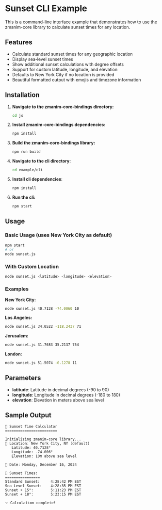 # Sunset CLI Example

This is a command-line interface example that demonstrates how to use the zmanim-core library to calculate sunset times for any location.

## Features

- Calculate standard sunset times for any geographic location
- Display sea-level sunset times
- Show additional sunset calculations with degree offsets
- Support for custom latitude, longitude, and elevation
- Defaults to New York City if no location is provided
- Beautiful formatted output with emojis and timezone information

## Installation

1. **Navigate to the zmanim-core-bindings directory:**
   ```bash
   cd js
   ```

2. **Install zmanim-core-bindings dependencies:**
   ```bash
   npm install
   ```
  
3. **Build the zmanim-core-bindings library:**
   ```bash
   npm run build
   ```
  
4. **Navigate to the cli directory:**
   ```bash
   cd example/cli
   ```

5. **Install cli dependencies:**
   ```bash
   npm install
   ```

6. **Run the cli:**
   ```bash
   npm start
   ```



## Usage

### Basic Usage (uses New York City as default)
```bash
npm start
# or
node sunset.js
```

### With Custom Location
```bash
node sunset.js <latitude> <longitude> <elevation>
```

### Examples

**New York City:**
```bash
node sunset.js 40.7128 -74.0060 10
```

**Los Angeles:**
```bash
node sunset.js 34.0522 -118.2437 71
```

**Jerusalem:**
```bash
node sunset.js 31.7683 35.2137 754
```

**London:**
```bash
node sunset.js 51.5074 -0.1278 11
```

## Parameters

- **latitude**: Latitude in decimal degrees (-90 to 90)
- **longitude**: Longitude in decimal degrees (-180 to 180)  
- **elevation**: Elevation in meters above sea level


## Sample Output

```
🌅 Sunset Time Calculator
========================

Initializing zmanim-core library...
📍 Location: New York City, NY (default)
   Latitude: 40.7128°
   Longitude: -74.006°
   Elevation: 10m above sea level

📅 Date: Monday, December 16, 2024

🌇 Sunset Times:
================
Standard Sunset:     4:28:42 PM EST
Sea Level Sunset:    4:28:35 PM EST
Sunset + 15°:        5:11:23 PM EST
Sunset + 18°:        5:23:15 PM EST

✨ Calculation complete!
```

